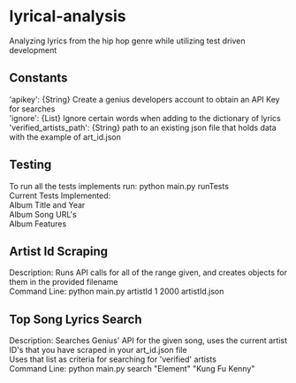 # lyrical-analysis
Analyzing lyrics from the hip hop genre while utilizing test driven development

## Constants
'apikey': {String} Create a genius developers account to obtain an API Key for searches <br />
'ignore': {List<String>} Ignore certain words when adding to the dictionary of lyrics <br />
'verified_artists_path': {String} path to an existing json file that holds data with the example of art_id.json  <br />

## Testing
To run all the tests implements run: python main.py runTests <br />
Current Tests Implemented: <br />
Album Title and Year <br />
Album Song URL's <br />
Album Features <br />

## Artist Id Scraping
Description: Runs API calls for all of the range given, and creates objects for them in the provided filename <br />
Command Line: python main.py artistId 1 2000 artistId.json <br />

## Top Song Lyrics Search
Description: Searches Genius' API for the given song, uses the current artist ID's that you have scraped in your art_id.json file <br />
Uses that list as criteria for searching for 'verified' artists <br />
Command Line: python main.py search "Element" "Kung Fu Kenny" <br />
